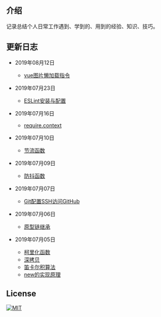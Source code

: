 ## 介绍
记录总结个人日常工作遇到、学到的、用到的经验、知识、技巧。

## 更新日志

- 2019年08月12日
  - [vue图片懒加载指令](https://276259822.github.io/blog/vue-family/vue/imgLazyLoad.html)

- 2019年07月23日
  - [ESLint安装与配置](https://276259822.github.io/blog/javascript/webpack/eslint.html)

- 2019年07月16日
  - [require.context](https://276259822.github.io/blog/javascript/webpack/require.context.html)

- 2019年07月10日
  - [节流函数](https://276259822.github.io/blog/javascript/function/throttle.html)

- 2019年07月09日
  - [防抖函数](https://276259822.github.io/blog/javascript/function/debounce.html)

- 2019年07月07日
  - [Git配置SSH访问GitHub](https://276259822.github.io/blog/javascript/git/SSH-keys.html)

- 2019年07月06日
  - [原型链继承](https://276259822.github.io/blog/javascript/function/prototype.html)

- 2019年07月05日
  - [柯里化函数](https://276259822.github.io/blog/javascript/function/curry.html)
  - [深拷贝](https://276259822.github.io/blog/javascript/function/deepClone.html)
  - [笛卡尔积算法](https://276259822.github.io/blog/javascript/algorithm/Cartesian-product.html)
  - [new的实现原理](https://276259822.github.io/blog/javascript/function/new.html)

## License
[![MIT](https://img.shields.io/github/license/276259822/blog.svg)](https://github.com/276259822/blog/blob/master/LICENSE)
